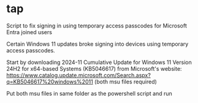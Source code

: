 # tap
Script to fix signing in using temporary access passcodes for Microsoft Entra joined users

Certain Windows 11 updates broke signing into devices using temporary access passcodes. 

Start by downloading 	2024-11 Cumulative Update for Windows 11 Version 24H2 for x64-based Systems (KB5046617) from Microsoft's website: https://www.catalog.update.microsoft.com/Search.aspx?q=KB5046617%20windows%2011 (both msu files required)

Put both msu files in same folder as the powershell script and run
